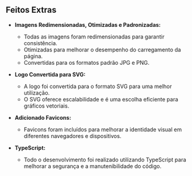 ## Feitos Extras

- **Imagens Redimensionadas, Otimizadas e Padronizadas:**
  - Todas as imagens foram redimensionadas para garantir consistência.
  - Otimizadas para melhorar o desempenho do carregamento da página.
  - Convertidas para os formatos padrão JPG e PNG.

- **Logo Convertida para SVG:**
  - A logo foi convertida para o formato SVG para uma melhor utilização.
  - O SVG oferece escalabilidade e é uma escolha eficiente para gráficos vetoriais.

- **Adicionado Favicons:**
  - Favicons foram incluídos para melhorar a identidade visual em diferentes navegadores e dispositivos.

- **TypeScript:**
  - Todo o desenvolvimento foi realizado utilizando TypeScript para melhorar a segurança e a manutenibilidade do código.